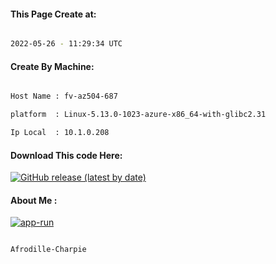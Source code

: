 
   
#### This Page Create at:

```bash

2022-05-26 - 11:29:34 UTC

```

#### Create By Machine:

```bash

Host Name : fv-az504-687

platform  : Linux-5.13.0-1023-azure-x86_64-with-glibc2.31

Ip Local  : 10.1.0.208

```
#### Download This code Here:

[![GitHub release (latest by date)](https://img.shields.io/github/v/release/Afrodille-Charpie/App-Run-1?style=for-the-badge&label=Download)](https://github.com/Afrodille-Charpie/App-Run-1/releases) 

</p> 

#### About Me :

[![app-run](https://github.com/Afrodille-Charpie/App-Run-1/actions/workflows/app-run.yml/badge.svg)](https://github.com/Afrodille-Charpie/App-Run-1/actions/workflows/app-run.yml)

```bash

Afrodille-Charpie

```

